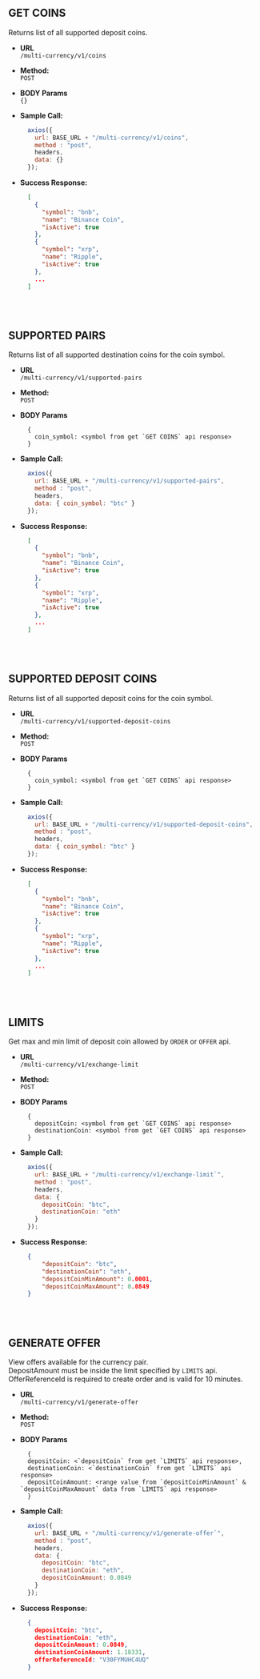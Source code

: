 **GET COINS**
----
Returns list of all supported deposit coins.

* **URL** <br />
  `/multi-currency/v1/coins`

* **Method:** <br />
  `POST`

*  **BODY Params** <br />
  `{}`

* **Sample Call:**
  ```javascript
    axios({
      url: BASE_URL + "/multi-currency/v1/coins",
      method : "post",
      headers,
      data: {}
    });
  ```

* **Success Response:**
  ```json
    [
      {
        "symbol": "bnb",
        "name": "Binance Coin",
        "isActive": true
      },
      {
        "symbol": "xrp",
        "name": "Ripple",
        "isActive": true
      },
      ...
    ]
  ```
<br />
<br />

**SUPPORTED PAIRS**
----
Returns list of all supported destination coins for the coin symbol.

* **URL** <br />
  `/multi-currency/v1/supported-pairs`

* **Method:** <br />
  `POST`

*  **BODY Params** <br />
    ```text
	  {
	    coin_symbol: <symbol from get `GET COINS` api response>
	  }
   ```

* **Sample Call:**
  ```javascript
    axios({
      url: BASE_URL + "/multi-currency/v1/supported-pairs",
      method : "post",
      headers,
      data: { coin_symbol: "btc" }
    });
  ```

* **Success Response:**
  ```json
    [
      {
        "symbol": "bnb",
        "name": "Binance Coin",
        "isActive": true
	  },
	  {
        "symbol": "xrp",
        "name": "Ripple",
        "isActive": true
      },
      ...
    ]
  ```
<br />
<br />

**SUPPORTED DEPOSIT COINS**
----
Returns list of all supported deposit coins for the coin symbol.

* **URL** <br />
  `/multi-currency/v1/supported-deposit-coins`

* **Method:** <br />
  `POST`

*  **BODY Params** <br />
  	```text
	  {
	    coin_symbol: <symbol from get `GET COINS` api response>
	  }
   ```

* **Sample Call:**
  ```javascript
    axios({
      url: BASE_URL + "/multi-currency/v1/supported-deposit-coins",
      method : "post",
      headers,
      data: { coin_symbol: "btc" }
    });
  ```

* **Success Response:**
  ```json
    [
      {
        "symbol": "bnb",
        "name": "Binance Coin",
        "isActive": true
	  },
	  {
        "symbol": "xrp",
        "name": "Ripple",
        "isActive": true
      },
      ...
    ]
  ```
<br />
<br />

**LIMITS**
----
Get max and min limit of deposit coin allowed by `ORDER` or `OFFER` api.

* **URL** <br />
  `/multi-currency/v1/exchange-limit`

* **Method:** <br />
  `POST`

*  **BODY Params** <br />
	```text
	  {
	    depositCoin: <symbol from get `GET COINS` api response>
	    destinationCoin: <symbol from get `GET COINS` api response>
	  }
   ```

* **Sample Call:**
  ```javascript
    axios({
      url: BASE_URL + "/multi-currency/v1/exchange-limit`",
      method : "post",
      headers,
      data: {
        depositCoin: "btc",
        destinationCoin: "eth"
      }
    });
  ```

* **Success Response:**
  ```json
    {
	    "depositCoin": "btc",
	    "destinationCoin": "eth",
	    "depositCoinMinAmount": 0.0001,
	    "depositCoinMaxAmount": 0.0849
	}
  ```
<br />
<br />

**GENERATE OFFER**
----
View offers available for the currency pair. \
DepositAmount must be inside the limit specified by `LIMITS` api. \
OfferReferenceId is required to create order and is valid for 10 minutes.

* **URL** <br />
  `/multi-currency/v1/generate-offer`

* **Method:** <br />
  `POST`

*  **BODY Params** <br />
	```text
	  {
      depositCoin: <`depositCoin` from get `LIMITS` api response>,
      destinationCoin: <`destinationCoin` from get `LIMITS` api response>
      depositCoinAmount: <range value from `depositCoinMinAmount` & `depositCoinMaxAmount` data from `LIMITS` api response>
	  }
   ```

* **Sample Call:**
  ```javascript
    axios({
      url: BASE_URL + "/multi-currency/v1/generate-offer`",
      method : "post",
      headers,
      data: {
        depositCoin: "btc",
        destinationCoin: "eth",
        depositCoinAmount: 0.0849
      }
    });
  ```

* **Success Response:**
  ```json
    {
      depositCoin: "btc",
      destinationCoin: "eth",
      depositCoinAmount: 0.0849,
      destinationCoinAmount: 1.18331,
      offerReferenceId: "V30FYMUHC4UQ"
    }
  ```
<br />
<br />

